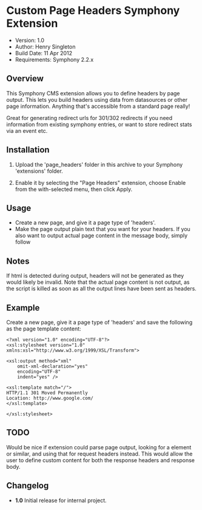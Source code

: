 # Custom Page Headers Symphony Extension

- Version: 1.0
- Author: Henry Singleton
- Build Date: 11 Apr 2012
- Requirements: Symphony 2.2.x

## Overview

This Symphony CMS extension allows you to define headers by page output. This lets you build headers using data from datasources or other page information. Anything that's accessible from a standard page really!

Great for generating redirect urls for 301/302 redirects if you need information from existing symphony entries, or want to store redirect stats via an event etc. 

## Installation

1. Upload the 'page_headers' folder in this archive to your Symphony 'extensions' folder.

2. Enable it by selecting the "Page Headers" extension, choose Enable from the with-selected menu, then click Apply.

## Usage

- Create a new page, and give it a page type of 'headers'.
- Make the page output plain text that you want for your headers. If you also want to output actual page content in the message body, simply follow  

## Notes

If html is detected during output, headers will not be generated as they would likely be invalid. 
Note that the actual page content is not output, as the script is killed as soon as all the output lines have been sent as headers. 

## Example

Create a new page, give it a page type of 'headers' and save the following as the page template content:

	<?xml version="1.0" encoding="UTF-8"?>
	<xsl:stylesheet version="1.0" xmlns:xsl="http://www.w3.org/1999/XSL/Transform">
	
	<xsl:output method="xml"
		omit-xml-declaration="yes"
		encoding="UTF-8"
		indent="yes" />
	
	<xsl:template match="/">
	HTTP/1.1 301 Moved Permanently
	Location: http://www.google.com/
	</xsl:template>
	
	</xsl:stylesheet>

## TODO

Would be nice if extension could parse page output, looking for a <headers/> element or similar, and using that for request headers instead. This would allow the user to define custom content for both the response headers and response body. 

## Changelog

- **1.0** Initial release for internal project.
